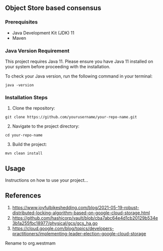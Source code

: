 ## Object Store based consensus

### Prerequisites

- Java Development Kit (JDK) 11
- Maven

### Java Version Requirement

This project requires Java 11. Please ensure you have Java 11 installed on your system before proceeding with the installation.

To check your Java version, run the following command in your terminal:
```
java -version
```


### Installation Steps

1. Clone the repository:
```
git clone https://github.com/yourusername/your-repo-name.git
```

2. Navigate to the project directory:
```
cd your-repo-name
```

3. Build the project:
```
mvn clean install
```

## Usage

Instructions on how to use your project...


## References

1. https://www.joyfulbikeshedding.com/blog/2021-05-19-robust-distributed-locking-algorithm-based-on-google-cloud-storage.html
2. https://github.com/hashicorp/vault/blob/cba7abc64e4d1cb20129b534e3b1a255fbc18977/physical/gcs/gcs_ha.go
3. https://cloud.google.com/blog/topics/developers-practitioners/implementing-leader-election-google-cloud-storage

Rename to org.westmam

